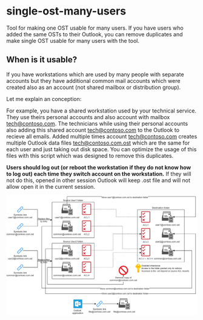 # single-ost-many-users
Tool for making one OST usable for many users. If you have users who added the same OSTs to their Outlook, you can remove duplicates and make single OST usable for many users with the tool.

## When is it usable?

If you have workstations which are used by many people with separate accounts but they have additional common mail accounts which were created also as an account (not shared mailbox or distribution group).

Let me explain an conception:

For example, you have a shared workstation used by your technical service. They use theirs personal accounts and also account with mailbox tech@contoso.com. The technicians while using their personal accounts also adding this shared account tech@contoso.com to the Outlook to recieve all emails. Added multiple times account tech@contoso.com creates multiple Outlook data files tech@contoso.com.ost which are the same for each user and just taking out disk space. You can optimize the usage of this files with this script which was designed to remove this duplicates.

**Users should log out (or reboot the workstation if they do not know how to log out) each time they switch account on the workstation.** If they will not do this, opened in other session Outlook will keep .ost file and will not allow open it in the current session.

![Schema](schema.drawio.png)
